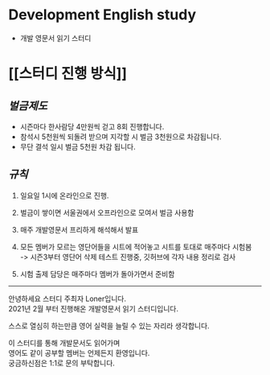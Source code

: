 # Development English study
+ 개발 영문서 읽기 스터디 

# [[스터디 진행 방식]]

## *벌금제도*
 + 시즌마다 한사람당 4만원씩 걷고 8회 진행합니다.   
 + 참석시 5천원씩 되돌려 받으며 지각할 시 벌금 3천원으로 차감됩니다.   
 + 무단 결석 일시 벌금 5천원 차감 됩니다.  

## *규칙*
1. 일요일 1시에 온라인으로 진행.  
2. 벌금이 쌓이면 서울권에서 오프라인으로 모여서 벌금 사용함  
3. 매주 개발영문서 프리하게 해석해서 발표         
4. 모든 멤버가 모르는 영단어들을 시트에 적어놓고 시트를 토대로 매주마다 시험봄  
   -> 시즌3부터 영단어 삭제 테스트 진행중, 깃허브에 각자 내용 정리로 검사  
 
5. 시험 출제 담당은 매주마다 멤버가 돌아가면서 준비함   

----------------------------   
안녕하세요 스터디 주최자 Loner입니다.   
2021년 2월 부터 진행해온 개발영문서 읽기 스터디입니다.  
   
스스로 열심히 하는만큼 영어 실력을 늘릴 수 있는 자리라 생각합니다.   
   
이 스터디를 통해 개발문서도 읽어가며  
영어도 같이 공부할 멤버는 언제든지 환영입니다.   
궁금하신점은 1:1로 문의 부탁합니다.  
